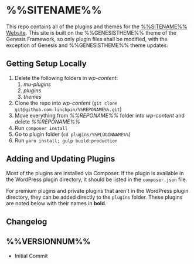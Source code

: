 # %%SITENAME%%

This repo contains all of the plugins and themes for the [%%SITENAME%% Website](https://%%SITEURL%%). This site is built on the %%GENESISTHEME%% theme of the Genesis Framework, so only plugin files shall be modified, with the exception of Genesis and %%GENESISTHEME%% theme updates.

## Getting Setup Locally

1. Delete the following folders in _wp-content_:  
    1. _mu-plugins_
    2. _plugins_
    3. _themes_
2. Clone the repo into _wp-content_ (`git clone git@github.com:linchpin/%%REPONAME%%.git`)
3. Move everything from _%%REPONAME%%_ folder into _wp-content_ and delete _%%REPONAME%%_
4. Run `composer install`
5. Go to plugin folder (`cd plugins/%%PLUGINNAME%%`)
6. Run `yarn install; gulp build:production`


## Adding and Updating Plugins

Most of the plugins are installed via Composer. If the plugin is available in the WordPress plugin directory, it should be listed in the `composer.json` file.

For premium plugins and private plugins that aren't in the WordPress plugin directory, they can be added directly to the `plugins` folder. These plugins are noted below with their names in __bold__.

## Changelog

## %%VERSIONNUM%%
* Initial Commit
